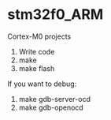 # stm32f0_ARM
Cortex-M0 projects

1) Write code
2) make
3) make flash

If you want to debug:
1) make gdb-server-ocd
2) make gdb-openocd
